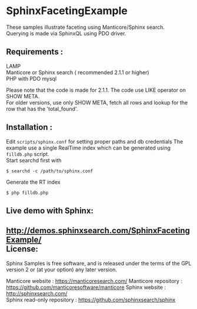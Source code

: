 SphinxFacetingExample
=========================

These samples illustrate faceting using Manticore/Sphinx search.     
Querying is made via SphinxQL using PDO driver.    


Requirements :
-------------------------------------------
LAMP  
Manticore or Sphinx search ( recommended 2.1.1 or higher)  
PHP with PDO mysql  

Please note that the code is made for 2.1.1. The code use LIKE operator on SHOW META.    
For older versions, use only SHOW META, fetch all rows and lookup for the row that has the 'total_found'.  

Installation :
-------------------------------------------
Edit `scripts/sphinx.conf` for setting proper paths and db credentials
The example use a single RealTime index which can be generated using `filldb.php` script.     
Start searchd first with
 
    $ searchd -c /path/to/sphinx.conf    
Generate the RT index
 
    $ php filldb.php

Live demo with Sphinx:
-------------------------------------------
http://demos.sphinxsearch.com/SphinxFacetingExample/  
License:
-------------------------------------------
Sphinx Samples  is free software, and is released under the terms of the GPL version 2 or (at your option) any later version.

Manticore website : https://manticoresearch.com/
Manticore repository : https://github.com/manticoresoftware/manticore
Sphinx website : http://sphinxsearch.com/  
Sphinx read-only repository : https://github.com/sphinxsearch/sphinx 
